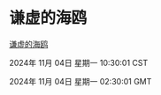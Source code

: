 # 谦虚的海鸥
[谦虚的海鸥](http://219.139.197.74:56308/qxdho/course/base/hotlink/index.php)

2024年 11月 04日 星期一 10:30:01 CST

2024年 11月 04日 星期一 02:30:01 GMT
